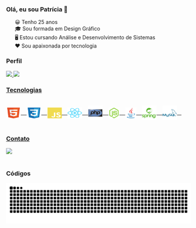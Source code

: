 ### Olá, eu sou Patrícia 👋

<ul style="list-style-type : none;">
<li> 😀 Tenho 25 anos </li>
<li> 🎓 Sou formada em Design Gráfico </li>
<li> 🖥️ Estou cursando Análise e Desenvolvimento de Sistemas </li>
<li> ❤️ Sou apaixonada por tecnologia </li>
</ul> 


### Perfil
 <div>
  <a href="https://github.com/PatriciaTorresGraciano">
  <img height="180em" src="https://github-readme-stats.vercel.app/api?username=patriciatorresgraciano&show_icons=true&theme=dracula&include_all_commits=true&count_private=true"/>
  <img height="180em" src="https://github-readme-stats.vercel.app/api/top-langs/?username=patriciatorresgraciano&layout=compact&langs_count=7&theme=dracula"/>
</div>

 ### Tecnologias
  <div style="display: inline_block"><br>
  <img align="center" alt="HTML" height="30" width="40" src="https://raw.githubusercontent.com/devicons/devicon/master/icons/html5/html5-original.svg">
   &nbsp;&nbsp;
  <img align="center" alt="CSS" height="30" width="40" src="https://raw.githubusercontent.com/devicons/devicon/master/icons/css3/css3-original.svg">
   &nbsp;&nbsp;
  <img align="center" alt="Js" height="30" width="40" src="https://raw.githubusercontent.com/devicons/devicon/master/icons/javascript/javascript-plain.svg">
   &nbsp;&nbsp;
  <img align="center" alt="React" height="30" width="40" src="https://raw.githubusercontent.com/devicons/devicon/master/icons/react/react-original.svg">
   &nbsp;&nbsp;
  <img align="center" alt="PHP" height="40" width="40" src="https://raw.githubusercontent.com/devicons/devicon/master/icons/php/php-original.svg">
   &nbsp;&nbsp;
  <img align="center" alt="node" height="30" width="30" src="https://raw.githubusercontent.com/devicons/devicon/master/icons/nodejs/nodejs-original.svg">
    &nbsp;&nbsp;
   <img align="center" alt="node" height="30" width="30" src="https://github.com/devicons/devicon/blob/master/icons/java/java-original.svg">
    &nbsp;&nbsp;
   <img align="center" alt="node" height="40" width="40" src="https://github.com/devicons/devicon/blob/master/icons/spring/spring-original-wordmark.svg">
    &nbsp;&nbsp;
  <img align="center" alt="MYSQL" height="40" width="40" src="https://raw.githubusercontent.com/devicons/devicon/master/icons/mysql/mysql-plain-wordmark.svg">
   &nbsp;&nbsp;
</div>
 </br>
 
  ### Contato
  
 <div>
 <a href="https://www.linkedin.com/in/patr%C3%ADciatorres/" target="_blank">
  <img src="https://img.shields.io/badge/LinkedIn-0077B5?style=for-the-badge&logo=linkedin&logoColor=white"/>
 </a>
 </div>
 </br>
 
 ### Códigos
 
 <div style="display: inline_block">
  
  ![Snake animation](https://github.com/PatriciaTorresGraciano/PatriciaTorresGraciano/blob/output/github-contribution-grid-snake.svg)
  
</div>
